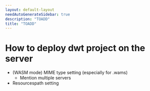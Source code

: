 ```yaml
---
layout: default-layout
needAutoGenerateSidebar: true
description: "TOADD"
title: "TOADD"
---
```


# How to deploy dwt project on the server

* (WASM mode) MIME type setting (especially for .wams)
    - Mention multiple servers
* Resourcespath setting
